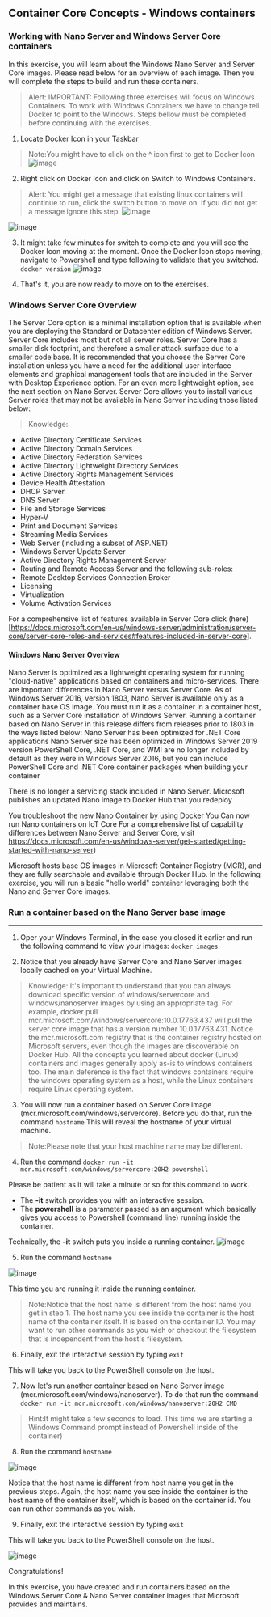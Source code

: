 ## Container Core Concepts - Windows containers

### Working with Nano Server and Windows Server Core containers

In this exercise, you will learn about the Windows Nano Server and Server Core images. Please read below for
an overview of each image. Then you will complete the steps to build and run these containers.


> Alert: IMPORTANT: Following three exercises will focus on Windows Containers. To work with
Windows Containers we have to change tell Docker to point to the Windows. Steps bellow must be
completed before continuing with the exercises.

1. Locate Docker Icon in your Taskbar
> Note:You might have to click on the ^ icon first to get to Docker Icon
![image](https://user-images.githubusercontent.com/85903942/233816646-27a7b0e9-659c-47d4-96c1-25793f25fff2.png)


2. Right click on Docker Icon and click on Switch to Windows Containers.
> Alert: You might get a message that existing linux containers will continue to run, click the switch
button to move on. If you did not get a message ignore this step. 
![image](https://user-images.githubusercontent.com/85903942/233816652-8b87ee32-96c8-4780-9079-c5ba9bc03000.png)

![image](https://user-images.githubusercontent.com/85903942/233816658-bbb3795e-6b97-483e-a8bc-b51a2bdaaab3.png)


3. It might take few minutes for switch to complete and you will see the Docker Icon moving at the
moment. Once the Docker Icon stops moving, navigate to Powershell and type following to validate
that you switched.
```docker version```
![image](https://user-images.githubusercontent.com/85903942/233816667-a6348710-151a-4bb7-98ea-f7b18b3bae7b.png)


4. That's it, you are now ready to move on to the exercises.

### Windows Server Core Overview

The Server Core option is a minimal installation option that is available when you are deploying the Standard
or Datacenter edition of Windows Server. Server Core includes most but not all server roles. Server Core has a
smaller disk footprint, and therefore a smaller attack surface due to a smaller code base.
It is recommended that you choose the Server Core installation unless you have a need for the additional user
interface elements and graphical management tools that are included in the Server with Desktop Experience
option. For an even more lightweight option, see the next section on Nano Server. Server Core allows you to
install various Server roles that may not be available in Nano Server including those listed below:

> Knowledge:

- Active Directory Certificate Services
- Active Directory Domain Services
- Active Directory Federation Services
- Active Directory Lightweight Directory Services
- Active Directory Rights Management Services
- Device Health Attestation
- DHCP Server
- DNS Server
- File and Storage Services
- Hyper-V
- Print and Document Services
- Streaming Media Services
- Web Server (including a subset of ASP.NET)
- Windows Server Update Server
- Active Directory Rights Management Server
- Routing and Remote Access Server and the following sub-roles:
- Remote Desktop Services Connection Broker
- Licensing
- Virtualization
- Volume Activation Services

For a comprehensive list of features available in Server Core click (here)[https://docs.microsoft.com/en-us/windows-server/administration/server-core/server-core-roles-and-services#features-included-in-server-core].

#### Windows Nano Server Overview

Nano Server is optimized as a lightweight operating system for running "cloud-native" applications based on
containers and micro-services. There are important differences in Nano Server versus Server Core. As of
Windows Server 2016, version 1803, Nano Server is available only as a container base OS image. You must run
it as a container in a container host, such as a Server Core installation of Windows Server. Running a container
based on Nano Server in this release differs from releases prior to 1803 in the ways listed below:
Nano Server has been optimized for .NET Core applications
Nano Server size has been optimized in Windows Server 2019 version
PowerShell Core, .NET Core, and WMI are no longer included by default as they were in Windows Server
2016, but you can include PowerShell Core and .NET Core container packages when building your
container

There is no longer a servicing stack included in Nano Server. Microsoft publishes an updated Nano
image to Docker Hub that you redeploy

You troubleshoot the new Nano Container by using Docker
You Can now run Nano containers on IoT Core
For a comprehensive list of capability differences between Nano Server and Server Core, visit
https://docs.microsoft.com/en-us/windows-server/get-started/getting-started-with-nano-server)

Microsoft hosts base OS images in Microsoft Container Registry (MCR), and they are fully searchable and
available through Docker Hub. In the following exercise, you will run a basic "hello world" container leveraging
both the Nano and Server Core images.

### Run a container based on the Nano Server base image
---

1. Oper your Windows Terminal, in the case you closed it earlier and run the following command to view
your images:
```docker images```

2. Notice that you already have Server Core and Nano Server images locally cached on your Virtual
Machine.
> Knowledge: It's important to understand that you can always download specific version of
windows/servercore and windows/nanoserver images by using an appropriate tag. For
example, docker pull mcr.microsoft.com/windows/servercore:10.0.17763.437 will pull
the server core image that has a version number 10.0.17763.431. Notice the mcr.microsoft.com
registry that is the container registry hosted on Microsoft servers, even though the images are
discoverable on Docker Hub. All the concepts you learned about docker (Linux) containers and
images generally apply as-is to windows containers too. The main deference is the fact that
windows containers require the windows operating system as a host, while the Linux containers
require Linux operating system.

3. You will now run a container based on Server Core image (mcr.microsoft.com/windows/servercore).
Before you do that, run the command
```hostname```
This will reveal the hostname of your virtual machine.
> Note:Please note that your host machine name may be different.

4. Run the command
```docker run -it mcr.microsoft.com/windows/servercore:20H2 powershell```

Please be patient as it will take a minute or so for this command to work.

- The **-it** switch provides you with an interactive session.
- The **powershell** is a parameter passed as an argument which basically gives you access to
Powershell (command line) running inside the container.

Technically, the **-it** switch puts you inside a running container.
![image](https://user-images.githubusercontent.com/85903942/233816729-c4ba677b-fa09-47a0-a6ec-78a8007cf070.png)


5. Run the command
```hostname```

![image](https://user-images.githubusercontent.com/85903942/233816758-5fa45bac-1f0b-45fe-a708-d8c2df18ee77.png)


This time you are running it inside the running container.

> Note:Notice that the host name is different from the host name you get in step 1. The host name
you see inside the container is the host name of the container itself. It is based on the container
ID. You may want to run other commands as you wish or checkout the filesystem that is
independent from the host's filesystem.

6. Finally, exit the interactive session by typing
```exit```

This will take you back to the PowerShell console on the host.

7. Now let's run another container based on Nano Server image
(mcr.microsoft.com/windows/nanoserver). To do that run the command
```docker run -it mcr.microsoft.com/windows/nanoserver:20H2 CMD```

> Hint:It might take a few seconds to load. This time we are starting a Windows Command prompt
instead of Powershell inside of the container)

8. Run the command
```hostname```

![image](https://user-images.githubusercontent.com/85903942/233816776-5d5f7834-2c0f-4de3-b3d8-9416ee833764.png)

Notice that the host name is different from host name you get in the previous steps. Again, the host
name you see inside the container is the host name of the container itself, which is based on the
container id. You can run other commands as you wish.

9. Finally, exit the interactive session by typing
```exit```

This will take you back to the PowerShell console on the host.

![image](https://user-images.githubusercontent.com/85903942/233816791-3214221c-f1ec-46ff-833b-cd8017bc3c14.png)

Congratulations!

In this exercise, you have created and run containers based on the Windows Server Core & Nano Server
container images that Microsoft provides and maintains. 


